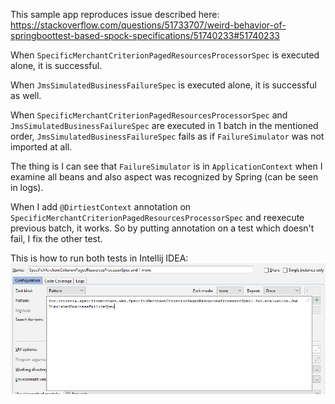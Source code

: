 This sample app reproduces issue described here: https://stackoverflow.com/questions/51733707/weird-behavior-of-springboottest-based-spock-specifications/51740233#51740233

When `SpecificMerchantCriterionPagedResourcesProcessorSpec` is executed alone, it is successful.

When `JmsSimulatedBusinessFailureSpec` is executed alone, it is successful as well.

When `SpecificMerchantCriterionPagedResourcesProcessorSpec` and `JmsSimulatedBusinessFailureSpec` are executed in 1 batch in the mentioned order, `JmsSimulatedBusinessFailureSpec` fails as if `FailureSimulator` was not imported at all.

The thing is I can see that `FailureSimulator` is in `ApplicationContext` when I examine all beans and also aspect was recognized by Spring (can be seen in logs).

When I add `@DirtiestContext` annotation on `SpecificMerchantCriterionPagedResourcesProcessorSpec` and reexecute previous batch, it works.
So by putting annotation on a test which doesn't fail, I fix the other test.

This is how to run both tests in Intellij IDEA:
![run configuration](./idea-run-config-both-tests.PNG)
